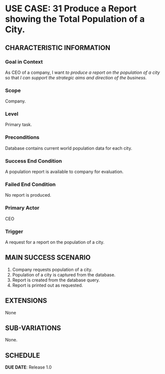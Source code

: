 # USE CASE: 31 Produce a Report showing the Total Population of a City.

## CHARACTERISTIC INFORMATION

### Goal in Context

As CEO of a company, I want *to produce a report on the population of a city* so that *I can support the strategic aims and direction of the business.*

### Scope

Company.

### Level

Primary task.

### Preconditions

Database contains current world population data for each city.

### Success End Condition

A population report is available to company for evaluation.

### Failed End Condition

No report is produced.

### Primary Actor

CEO

### Trigger

A request for a report on the population of a city.

## MAIN SUCCESS SCENARIO

1. Company requests population of a city.
2. Population of a city is captured from the database.
3. Report is created from the database query.
4. Report is printed out as requested.

## EXTENSIONS

None

## SUB-VARIATIONS

None.

## SCHEDULE

**DUE DATE**: Release 1.0